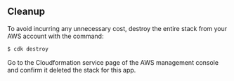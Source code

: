 ## Cleanup

To avoid incurring any unnecessary cost, destroy the entire stack from your AWS account with the command:
~~~bash
$ cdk destroy
~~~

Go to the Cloudformation service page of the AWS management console and confirm it deleted the stack for this app.
